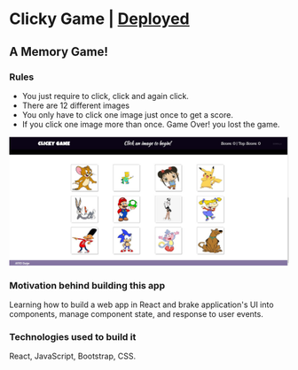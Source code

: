 # Clicky Game | [Deployed](https://priyanshkumar.github.io/React_Clicky-Game/)

## A Memory Game!

### Rules

- You just require to click, click and again click.
- There are 12 different images
- You only have to click one image just once to get a score.
- If you click one image more than once. Game Over! you lost the game.

![game](clicky.jpg 'game')

### Motivation behind building this app

Learning how to build a web app in React and brake application's UI into components, manage component state, and response to user events.

### Technologies used to build it

React, JavaScript, Bootstrap, CSS.
